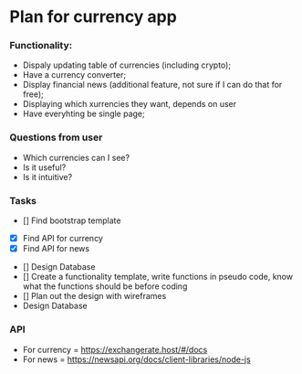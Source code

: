# Plan for currency app


### Functionality:
- Dispaly updating table of currencies (including crypto);
- Have a currency converter;
- Display financial news (additional feature, not sure if I can do that for free);
- Displaying which xurrencies they want, depends on user
- Have everyhting be single page;

### Questions from user
- Which currencies can I see? 
- Is it useful? 
- Is it intuitive? 

### Tasks
- [] Find bootstrap template
- [x] Find API for currency
- [x] Find API for news
- [] Design Database
- [] Create a functionality template, write functions in pseudo code, know what the functions should be before coding
- [] Plan out the design with wireframes
- Design Database


### API
- For currency = https://exchangerate.host/#/docs
- For news = https://newsapi.org/docs/client-libraries/node-js
